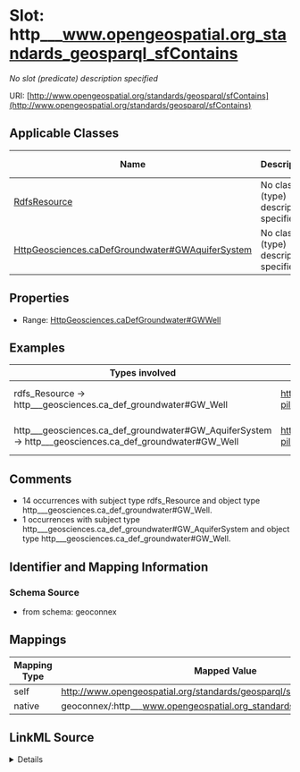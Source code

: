 

# Slot: http___www.opengeospatial.org_standards_geosparql_sfContains


_No slot (predicate) description specified_





URI: [http://www.opengeospatial.org/standards/geosparql/sfContains](http://www.opengeospatial.org/standards/geosparql/sfContains)



<!-- no inheritance hierarchy -->





## Applicable Classes

| Name | Description | Modifies Slot |
| --- | --- | --- |
| [RdfsResource](../classes/RdfsResource.md) | No class (type) description specified |  no  |
| [HttpGeosciences.caDefGroundwater#GWAquiferSystem](../classes/HttpGeosciences.caDefGroundwater#GWAquiferSystem.md) | No class (type) description specified |  no  |







## Properties

* Range: [HttpGeosciences.caDefGroundwater#GWWell](../classes/HttpGeosciences.caDefGroundwater#GWWell.md)






## Examples

| Types involved | Subject | Predicate | Object |
| --- | --- | --- | --- |
| rdfs_Resource → http___geosciences.ca_def_groundwater#GW_Well | https://geoconnex.us/chyld-pilot/id/nat_aq/N100GLCIAL | http://www.opengeospatial.org/standards/geosparql/sfContains | https://geoconnex.us/chyld-pilot/id/well/USGS-443646073124901 |
| http___geosciences.ca_def_groundwater#GW_AquiferSystem → http___geosciences.ca_def_groundwater#GW_Well | https://geoconnex.us/chyld-pilot/id/nat_aq/N300NYSDSN | http://www.opengeospatial.org/standards/geosparql/sfContains | https://geoconnex.us/chyld-pilot/id/well/USGS-445052073350201 |


## Comments

* 14 occurrences with subject type rdfs_Resource and object type http___geosciences.ca_def_groundwater#GW_Well.
* 1 occurrences with subject type http___geosciences.ca_def_groundwater#GW_AquiferSystem and object type http___geosciences.ca_def_groundwater#GW_Well.

## Identifier and Mapping Information







### Schema Source


* from schema: geoconnex




## Mappings

| Mapping Type | Mapped Value |
| ---  | ---  |
| self | http://www.opengeospatial.org/standards/geosparql/sfContains |
| native | geoconnex/:http___www.opengeospatial.org_standards_geosparql_sfContains |




## LinkML Source

<details>
```yaml
name: http___www.opengeospatial.org_standards_geosparql_sfContains
description: No slot (predicate) description specified
comments:
- 14 occurrences with subject type rdfs_Resource and object type http___geosciences.ca_def_groundwater#GW_Well.
- 1 occurrences with subject type http___geosciences.ca_def_groundwater#GW_AquiferSystem
  and object type http___geosciences.ca_def_groundwater#GW_Well.
examples:
- description: rdfs_Resource → http___geosciences.ca_def_groundwater#GW_Well
  object:
    example_object: https://geoconnex.us/chyld-pilot/id/well/USGS-443646073124901
    example_predicate: http://www.opengeospatial.org/standards/geosparql/sfContains
    example_subject: https://geoconnex.us/chyld-pilot/id/nat_aq/N100GLCIAL
- description: http___geosciences.ca_def_groundwater#GW_AquiferSystem → http___geosciences.ca_def_groundwater#GW_Well
  object:
    example_object: https://geoconnex.us/chyld-pilot/id/well/USGS-445052073350201
    example_predicate: http://www.opengeospatial.org/standards/geosparql/sfContains
    example_subject: https://geoconnex.us/chyld-pilot/id/nat_aq/N300NYSDSN
from_schema: geoconnex
rank: 1000
slot_uri: http://www.opengeospatial.org/standards/geosparql/sfContains
alias: http___www.opengeospatial.org_standards_geosparql_sfContains
domain_of:
- http___geosciences.ca_def_groundwater#GW_AquiferSystem
- rdfs_Resource
range: http___geosciences.ca_def_groundwater#GW_Well

```
</details>